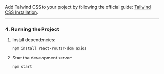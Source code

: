 Add Tailwind CSS to your project by following the official guide: [Tailwind CSS Installation](https://tailwindcss.com/docs/installation).

---

### **4. Running the Project**
1. Install dependencies:
   ```bash
   npm install react-router-dom axios
   ```
2. Start the development server:
   ```bash
   npm start
   ```
